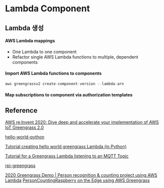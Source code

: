 # Lambda Component

## Lambda 생성 

#### AWS Lambda mappings

- One Lambda to one component
- Refactor single AWS Lambda functions to multiple, dependent components

#### Import AWS Lambda functions to components

```c
aws greengrassv2 create-component-version --lambda-arn 
```

#### Map subscriptions to component via authorization templates


## Reference


[AWS re:Invent 2020: Dive deep and accelerate your implementation of AWS IoT Greengrass 2.0](https://www.youtube.com/watch?v=t2x49uZuTwE)

[hello-world-python](https://github.com/aws-samples/aws-greengrass-samples/blob/master/hello-world-python/greengrassHelloWorld.py)

[Tutorial creating hello world greengrass Lambda (in Python)](https://www.youtube.com/watch?v=jvQsygmzov0)

[Tutorial for a Greengrass Lambda listening to an MQTT Topic](https://www.youtube.com/watch?v=z9ju6FJ3Xlo)

[rpi-greengrass](https://github.com/miman/rpi-greengrass/blob/master/hello-world/README.md)

[2020 Greengrass Demo | Person recognition & counting project using AWS Lambda](https://www.youtube.com/watch?v=bRWT_sbzGds)
[PersonCountingRaspberry on the Edge using AWS Greengrass](https://github.com/Rauchdimehdi/PersonCountingRaspberry)

